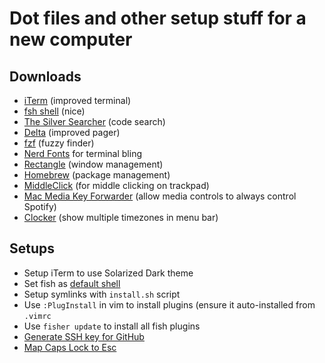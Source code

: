 Dot files and other setup stuff for a new computer
=

## Downloads

- [iTerm](https://iterm2.com/) (improved terminal)
- [fsh shell](https://fishshell.com/) (nice)
- [The Silver Searcher](https://github.com/ggreer/the_silver_searcher#installing) (code search)
- [Delta](https://github.com/dandavison/delta) (improved pager)
- [fzf](https://github.com/junegunn/fzf) (fuzzy finder)
- [Nerd Fonts](https://github.com/ryanoasis/nerd-fonts) for terminal bling
- [Rectangle](https://rectangleapp.com) (window management)
- [Homebrew](https://docs.brew.sh/Installation.html) (package management)
- [MiddleClick](https://rouge41.com/labs/) (for middle clicking on trackpad)
- [Mac Media Key Forwarder](https://github.com/milgra/macmediakeyforwarder) (allow media controls to always control Spotify)
- [Clocker](https://apps.apple.com/us/app/clocker/) (show multiple timezones in menu bar)

## Setups

- Setup iTerm to use Solarized Dark theme
- Set fish as [default shell](https://atlassc.net/2022/10/24/fish-on-macos)
- Setup symlinks with `install.sh` script
- Use `:PlugInstall` in vim to install plugins (ensure it auto-installed from `.vimrc`
- Use `fisher update` to install all fish plugins
- [Generate SSH key for GitHub](https://docs.github.com/en/authentication/connecting-to-github-with-ssh/generating-a-new-ssh-key-and-adding-it-to-the-ssh-agent)
- [Map Caps Lock to Esc](http://stackoverflow.com/a/8437594/31671)
